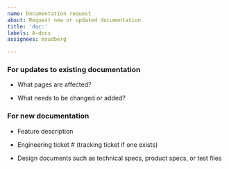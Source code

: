 ```yaml
---
name: Documentation request
about: Request new or updated documentation
title: 'doc:'
labels: A-docs
assignees: msudberg

---
```


<!--
Please skip any fields that don't seem relevant to your request.
-->

### For updates to existing documentation

* What pages are affected? 

* What needs to be changed or added?  

### For new documentation

* Feature description

* Engineering ticket # (tracking ticket if one exists)

* Design documents such as technical specs, product specs, or test files
